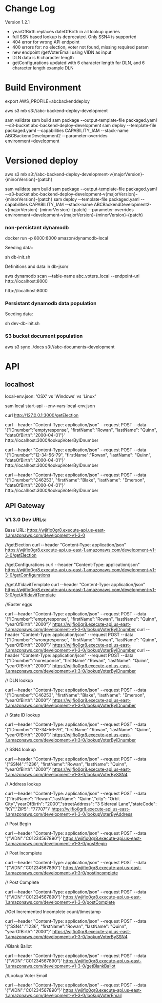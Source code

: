 # Change Log

Version 1.2.1
* yearOfBirth replaces dateOfBirth in all lookup queries
* full SSN based lookup is deprecated. Only SSN4 is supported
* 404 error for wrong API endpoint
* 400 errors for: no election, voter not found, missing required param
* new endpoint /getVoterEmail using VIDN as input
* DLN data is 6 character length
* getConfigurations updated with 6 character length for DLN, and 6 character length example DLN

# Build Environment

export AWS_PROFILE=abcbackenddeploy

aws s3 mb s3://abc-backend-deploy-development

sam validate
sam build
sam package --output-template-file packaged.yaml --s3-bucket abc-backend-deploy-development
sam deploy --template-file packaged.yaml --capabilities CAPABILITY_IAM --stack-name ABCBackendDevelopment2 --parameter-overrides environment=development

# Versioned deploy

aws s3 mb s3://abc-backend-deploy-development-v{majorVersion}-{minorVersion}-{patch}

sam validate
sam build
sam package --output-template-file packaged.yaml --s3-bucket abc-backend-deploy-development-v{majorVersion}-{minorVersion}-{patch}
sam deploy --template-file packaged.yaml --capabilities CAPABILITY_IAM --stack-name ABCBackendDevelopment2-v{majorVersion}-{minorVersion}-{patch} --parameter-overrides environment=development-v{majorVersion}-{minorVersion}-{patch}

### non-persistant dynamodb

docker run -p 8000:8000 amazon/dynamodb-local

Seeding data:

sh db-init.sh

Definitions and data in db-json/

aws dynamodb scan --table-name abc_voters_local --endpoint-url http://localhost:8000

http://localhost:8000

### Persistant dynamodb data population

Seeding data:

sh dev-db-init.sh

### S3 bucket document population

aws s3 sync ./docs s3://abc-documents-development

# API

## localhost

local-env.json: 'OSX' vs 'Windows' vs 'Linux'

sam local start-api --env-vars local-env.json

curl http://127.0.0.1:3000/getElection

curl --header "Content-Type: application/json" --request POST --data '{"IDnumber":"emptyresponse", "firstName":"Rowan", "lastName": "Quinn", "dateOfBirth":"2000-04-01"}' http://localhost:3000/lookupVoterByIDnumber

curl --header "Content-Type: application/json" --request POST --data '{"IDnumber":"12-34-56-79", "firstName":"Rowan", "lastName": "Quinn", "dateOfBirth":"2000-04-01"}' http://localhost:3000/lookupVoterByIDnumber

curl --header "Content-Type: application/json" --request POST --data '{"IDnumber":"C46253", "firstName":"Blake", "lastName": "Emerson", "dateOfBirth":"2000-04-01"}' http://localhost:3000/lookupVoterByIDnumber

## API Gateway

### V1.3.0 Dev URLs:

Base URL: https://wjifio0gr8.execute-api.us-east-1.amazonaws.com/development-v1-3-0

//getElection
curl --header "Content-Type: application/json" https://wjifio0gr8.execute-api.us-east-1.amazonaws.com/development-v1-3-0/getElection

//getConfigurations
curl --header "Content-Type: application/json" https://wjifio0gr8.execute-api.us-east-1.amazonaws.com/development-v1-3-0/getConfigurations

//getAffidavitTemplate
curl --header "Content-Type: application/json" https://wjifio0gr8.execute-api.us-east-1.amazonaws.com/development-v1-3-0/getAffidavitTemplate


//Easter eggs

curl --header "Content-Type: application/json" --request POST --data '{"IDnumber":"emptyresponse", "firstName":"Rowan", "lastName": "Quinn", "yearOfBirth":"2000"}' https://wjifio0gr8.execute-api.us-east-1.amazonaws.com/development-v1-3-0/lookupVoterByIDnumber
curl --header "Content-Type: application/json" --request POST --data '{"IDnumber":"wrongresponse", "firstName":"Rowan", "lastName": "Quinn", "yearOfBirth":"2000"}' https://wjifio0gr8.execute-api.us-east-1.amazonaws.com/development-v1-3-0/lookupVoterByIDnumber
curl --header "Content-Type: application/json" --request POST --data '{"IDnumber":"noresponse", "firstName":"Rowan", "lastName": "Quinn", "yearOfBirth":"2000"}' https://wjifio0gr8.execute-api.us-east-1.amazonaws.com/development-v1-3-0/lookupVoterByIDnumber

// DLN lookup

curl --header "Content-Type: application/json" --request POST --data '{"IDnumber":"C46253", "firstName":"Blake", "lastName": "Emerson", "yearOfBirth":"2000"}' https://wjifio0gr8.execute-api.us-east-1.amazonaws.com/development-v1-3-0/lookupVoterByIDnumber

// State ID lookup

curl --header "Content-Type: application/json" --request POST --data '{"IDnumber":"12-34-56-79", "firstName":"Rowan", "lastName": "Quinn", "yearOfBirth":"2000"}' https://wjifio0gr8.execute-api.us-east-1.amazonaws.com/development-v1-3-0/lookupVoterByIDnumber

// SSN4 lookup

curl --header "Content-Type: application/json" --request POST --data '{"SSN4":"1236", "firstName":"Rowan", "lastName": "Quinn", "yearOfBirth":"2000"}' https://wjifio0gr8.execute-api.us-east-1.amazonaws.com/development-v1-3-0/lookupVoterBySSN4

// Address lookup

curl --header "Content-Type: application/json" --request POST --data '{"firstName": "Rowan","lastName": "Quinn","city": "Orbit City","yearOfBirth": "2000","streetAddress": "3 Sidereal Lane","stateCode": "KY","ZIP5": "77707"}' https://wjifio0gr8.execute-api.us-east-1.amazonaws.com/development-v1-3-0/lookupVoterByAddress

// Post Begin

curl --header "Content-Type: application/json" --request POST --data '{"VIDN":"C01234567890"}' https://wjifio0gr8.execute-api.us-east-1.amazonaws.com/development-v1-3-0/postBegin

// Post Incomplete

curl --header "Content-Type: application/json" --request POST --data '{"VIDN":"C01234567890"}' https://wjifio0gr8.execute-api.us-east-1.amazonaws.com/development-v1-3-0/postIncomplete

// Post Complete

curl --header "Content-Type: application/json" --request POST --data '{"VIDN":"C01234567890"}' https://wjifio0gr8.execute-api.us-east-1.amazonaws.com/development-v1-3-0/postComplete

//Get Incremented Incomplete count/timestamp

curl --header "Content-Type: application/json" --request POST --data '{"SSN4":"1236", "firstName":"Rowan", "lastName": "Quinn", "yearOfBirth":"2000"}' https://wjifio0gr8.execute-api.us-east-1.amazonaws.com/development-v1-3-0/lookupVoterBySSN4

//Blank Ballot

curl --header "Content-Type: application/json" --request POST --data '{"VIDN":"C01234567890"}' https://wjifio0gr8.execute-api.us-east-1.amazonaws.com/development-v1-3-0/getBlankBallot

//Lookup Voter Email

curl --header "Content-Type: application/json" --request POST --data '{"VIDN":"C01234567890"}' https://wjifio0gr8.execute-api.us-east-1.amazonaws.com/development-v1-3-0/lookupVoterEmail
